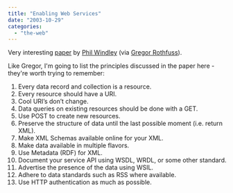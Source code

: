 ```yaml
---
title: "Enabling Web Services"
date: "2003-10-29"
categories: 
  - "the-web"
---
```


Very interesting [paper](http://www.windley.com/docs/EnablingWebServices.pdf) by [Phil Windley](http://www.windley.com/) (via [Gregor Rothfuss](http://greg.abstrakt.ch/archives/001438.html)).

Like Gregor, I'm going to list the principles discussed in the paper here - they're worth trying to remember:

1. Every data record and collection is a resource.
2. Every resource should have a URI.
3. Cool URI’s don’t change.
4. Data queries on existing resources should be done with a GET.
5. Use POST to create new resources.
6. Preserve the structure of data until the last possible moment (i.e. return XML).
7. Make XML Schemas available online for your XML.
8. Make data available in multiple flavors.
9. Use Metadata (RDF) for XML.
10. Document your service API using WSDL, WRDL, or some other standard.
11. Advertise the presence of the data using WSIL.
12. Adhere to data standards such as RSS where available.
13. Use HTTP authentication as much as possible.
